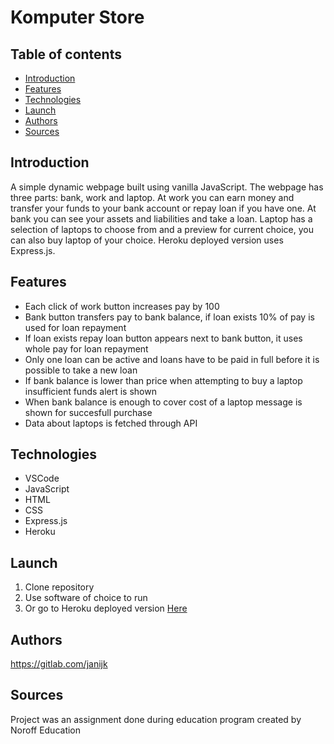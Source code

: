 # Komputer Store
## Table of contents
* [Introduction](#introduction)
* [Features](#features)
* [Technologies](#technologies)
* [Launch](#launch)
* [Authors](#authors)
* [Sources](#sources)

## Introduction
A simple dynamic webpage built using vanilla JavaScript. The webpage has three parts: bank, work and laptop. At work you
can earn money and transfer your funds to your bank account or repay loan if you have one. At bank you can see your assets and liabilities and take a loan. Laptop has a selection of laptops to choose from and a preview for current choice, you can also buy laptop of your choice. Heroku deployed version uses Express.js.


## Features
- Each click of work button increases pay by 100
- Bank button transfers pay to bank balance, if loan exists 10% of pay is used for loan repayment
- If loan exists repay loan button appears next to bank button, it uses whole pay for loan repayment
- Only one loan can be active and loans have to be paid in full before it is possible to take a new loan
- If bank balance is lower than price when attempting to buy a laptop insufficient funds alert is shown
- When bank balance is enough to cover cost of a laptop message is shown for succesfull purchase
- Data about laptops is fetched through API

## Technologies
- VSCode
- JavaScript
- HTML
- CSS
- Express.js
- Heroku

## Launch
1. Clone repository
2. Use software of choice to run
3. Or go to Heroku deployed version [Here](https://komp-store.herokuapp.com/)

## Authors
https://gitlab.com/janijk

## Sources
Project was an assignment done during education program created by Noroff Education